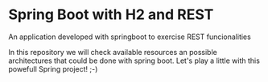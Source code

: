 # Spring Boot with H2 and REST
An application developed with springboot to exercise REST funcionalities

In this repository we will check available resources an possible architectures that could be done with spring boot.
Let's play a little with this powefull Spring project! ;-)
